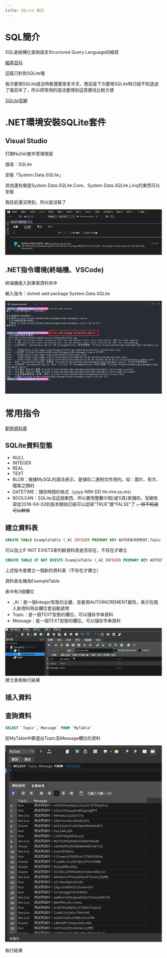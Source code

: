 ```yaml
---
title: SQLite 筆記
---
```


# SQL簡介

SQL是結構化查詢語言Structured Query Language的縮寫

[維基百科](https://zh.wikipedia.org/zh-tw/SQL)

這篇只針對SQLite喔

每次要用SQLite語法時都還要查老半天，應該是下次要用SQLite時已經不知道過了幾百年了，所以把常用的語法整理到這頁要找比較方便

[SQLite官網](https://www.sqlite.org/index.html)

# .NET環境安裝SQLite套件

## Visual Studio

打開NuGet套件管理視窗

搜尋：SQLite

安裝「System.Data.SQLite」

其他還有像是System.Data.SQLite.Core、System.Data.SQLite.Linq的東西可以安裝

我目前還沒用到，所以就沒裝了

![""](./images/NuGet已安裝.png)

## .NET指令環境(終端機、VSCode)

終端機進入到專案資料夾中

輸入指令：dotnet add package System.Data.SQLite

![""](./images/NuGet指令安裝.png)

# 常用指令

[範例資料庫](./MyData.db)

## SQLite資料型態

- NULL
- INTEGER
- REAL
- TEXT
- BLOB：根據MySQL的語法表示，是儲存二進制文件用的。如：圖片、影片、檔案之類的
- DATETIME：儲存時間的格式（yyyy-MM-DD hh:mm:ss.ms）
- BOOLEAN：SQLite沒這個東西，所以要用整數0(假)或1(真)來儲存。官網有寫從2018-04-02的版本開始已經可以認得"TRUE"跟"FALSE"了 ~~，但不知道可以幹嘛~~

## 建立資料表

```sql
CREATE TABLE ExampleTable (_AI INTEGER PRIMARY KEY AUTOINCREMENT,Topic TEXT,Message TEXT);
```

可以加上IF NOT EXISTS來判斷資料表是否存在，不存在才建立

```sql
CREATE TABLE IF NOT EXISTS ExampleTable (_AI INTEGER PRIMARY KEY AUTOINCREMENT,Topic TEXT,Message TEXT);
```

上述指令會建立一個新的資料表（不存在才建立）

資料表名稱為ExampleTable

表中有3個欄位

- _AI：是一個Integer型態的主鍵，並套用AUTOINCREMENT屬性，表示在插入新資料時此欄位會自動遞增
- Topic：是一個TEXT型態的欄位，可以儲存字串資料
- Message：是一個TEXT型態的欄位，可以儲存字串資料

![Image](./images/建立資料表.png)
建立表格執行結果

## 插入資料


## 查詢資料

```sql
SELECT `Topic`,`Message` FROM `MyTable`
```

從MyTable中篩選出Topic及Message欄位的資料

![Image](./images/Select查詢結果_1.png)

執行結果
